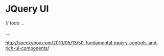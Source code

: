 # JQuery UI


  // todo ...

....

http://speckyboy.com/2010/05/13/50-fundamental-jquery-controls-and-rich-ui-components/
